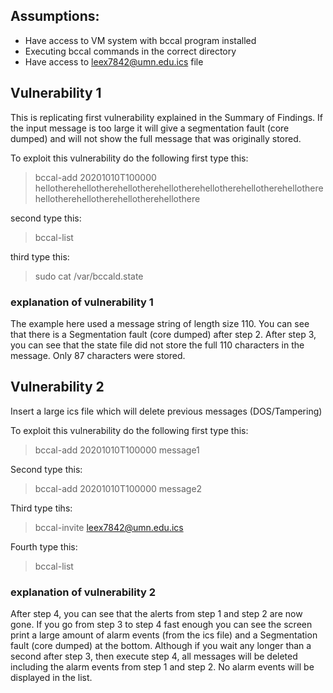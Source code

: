 ## Assumptions:
- Have access to VM system with bccal program installed
- Executing bccal commands in the correct directory
- Have access to leex7842@umn.edu.ics file

## Vulnerability 1
This is replicating first vulnerability explained in the Summary of Findings. If the input message is too large it will give a segmentation fault (core dumped) and will not show the full message that was originally stored.

To exploit this vulnerability do the following first type this:
> bccal-add 20201010T100000 hellotherehellotherehellotherehellotherehellotherehellotherehellotherehellotherehellotherehellotherehellothere

second type this:
> bccal-list

third type this:
> sudo cat /var/bccald.state

### explanation of vulnerability 1
The example here used a message string of length size 110. You can see that there is a Segmentation fault (core dumped) after step 2. After step 3, you can see that the state file did not store the full 110 characters in the message. Only 87 characters were stored.


## Vulnerability 2
Insert a large ics file which will delete previous messages (DOS/Tampering)

To exploit this vulnerability do the following first type this:
>bccal-add 20201010T100000 message1

Second type this:
>bccal-add 20201010T100000 message2

Third type tihs:
> bccal-invite leex7842@umn.edu.ics

Fourth type this:
>bccal-list


### explanation of vulnerability 2
After step 4, you can see that the alerts from step 1 and step 2 are now gone. If you go from step 3 to step 4 fast enough you can see the screen print a large amount of alarm events (from the ics file) and a Segmentation fault (core dumped) at the bottom. Although if you wait any longer than a second after step 3, then execute step 4, all messages will be deleted including the alarm events from step 1 and step 2. No alarm events will be displayed in the list.
